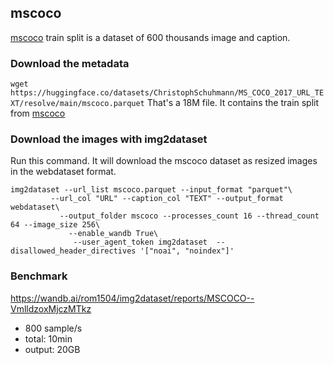 ## mscoco

[mscoco](https://academictorrents.com/details/74dec1dd21ae4994dfd9069f9cb0443eb960c962) train split is a dataset of 600 thousands image and caption. 


### Download the metadata

`wget https://huggingface.co/datasets/ChristophSchuhmann/MS_COCO_2017_URL_TEXT/resolve/main/mscoco.parquet`
That's a 18M file. It contains the train split from [mscoco](https://academictorrents.com/details/74dec1dd21ae4994dfd9069f9cb0443eb960c962)


### Download the images with img2dataset

Run this command. It will download the mscoco dataset as resized images in the webdataset format.

```
img2dataset --url_list mscoco.parquet --input_format "parquet"\
         --url_col "URL" --caption_col "TEXT" --output_format webdataset\
           --output_folder mscoco --processes_count 16 --thread_count 64 --image_size 256\
             --enable_wandb True\
              --user_agent_token img2dataset  --disallowed_header_directives '["noai", "noindex"]'
```

### Benchmark

https://wandb.ai/rom1504/img2dataset/reports/MSCOCO--VmlldzoxMjczMTkz
* 800 sample/s
* total: 10min
* output: 20GB

